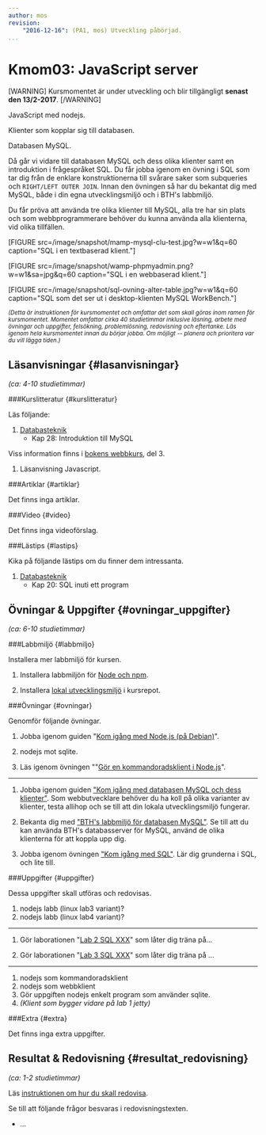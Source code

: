 ```yaml
---
author: mos
revision:
    "2016-12-16": (PA1, mos) Utveckling påbörjad.
...
```

Kmom03: JavaScript server
==================================

[WARNING]
Kursmomentet är under utveckling och blir tillgängligt **senast den 13/2-2017**.
[/WARNING]

JavaScript med nodejs.

Klienter som kopplar sig till databasen.

Databasen MySQL.

Då går vi vidare till databasen MySQL och dess olika klienter samt en introduktion i frågespråket SQL. Du får jobba igenom en övning i SQL som tar dig från de enklare konstruktionerna till svårare saker som subqueries och `RIGHT/LEFT OUTER JOIN`. Innan den övningen så har du bekantat dig med MySQL, både i din egna utvecklingsmiljö och i BTH's labbmiljö.

Du får pröva att använda tre olika klienter till MySQL, alla tre har sin plats och som webbprogrammerare behöver du kunna använda alla klienterna, vid olika tillfällen.

[FIGURE src=/image/snapshot/mamp-mysql-clu-test.jpg?w=w1&q=60 caption="SQL i en textbaserad klient."]

[FIGURE src=/image/snapshot/wamp-phpmyadmin.png?w=w1&sa=jpg&q=60 caption="SQL i en webbaserad klient."]

[FIGURE src=/image/snapshot/sql-ovning-alter-table.jpg?w=w1&q=60 caption="SQL som det ser ut i desktop-klienten MySQL WorkBench."]

<!--more-->
<!--
[FIGURE src=/image/snapht15/linux-what-now.png?w=w2 caption="Okey, terminalen, och nu då?"]
-->

<small>*(Detta är instruktionen för kursmomentet och omfattar det som skall göras inom ramen för kursmomentet. Momentet omfattar cirka 40 studietimmar inklusive läsning, arbete med övningar och uppgifter, felsökning, problemlösning, redovisning och eftertanke. Läs igenom hela kursmomentet innan du börjar jobba. Om möjligt -- planera och prioritera var du vill lägga tiden.)*</small>



Läsanvisningar  {#lasanvisningar}
---------------------------------

*(ca: 4-10 studietimmar)*


###Kurslitteratur  {#kurslitteratur}

Läs följande:

1. [Databasteknik](kunskap/boken-databasteknik)
    * Kap 28: Introduktion till MySQL

Viss information finns i [bokens webbkurs](http://www.databasteknik.se/webbkursen/), del 3.

1. Läsanvisning Javascript.



###Artiklar {#artiklar}

Det finns inga artiklar.



###Video  {#video}

Det finns inga videoförslag.



###Lästips {#lastips}

Kika på följande lästips om du finner dem intressanta.

1. [Databasteknik](kunskap/boken-databasteknik)
    * Kap 20: SQL inuti ett program



Övningar & Uppgifter  {#ovningar_uppgifter}
-------------------------------------------

*(ca: 6-10 studietimmar)*



###Labbmiljö {#labbmiljo}

Installera mer labbmiljö för kursen.

1. Installera labbmiljön för [Node och npm](labbmiljo/node-och-npm).

1. Installera [lokal utvecklingsmiljö](labbmiljo/lokal-utvecklingsmiljo) i kursrepot.



###Övningar {#ovningar}

Genomför följande övningar.

1. Jobba igenom guiden "[Kom igång med Node.js (på Debian)](https://dbwebb.se/kunskap/kom-igang-med-node-js-pa-debian)".

1. nodejs mot sqlite.

1. Läs igenom övningen ""[Gör en kommandoradsklient i Node.js](kunskap/gor-en-kommandoradsklient-i-node-js)".


<hr>

1. Jobba igenom guiden ["Kom igång med databasen MySQL och dess klienter"](kunskap/kom-igang-med-databasen-mysql-och-dess-klienter). Som webbutvecklare behöver du ha koll på olika varianter av klienter, testa allihop och se till att din lokala utvecklingsmiljö fungerar.

1. Bekanta dig med ["BTH's labbmiljö för databasen MySQL"](kunskap/bth-s-labbmiljo-for-databasen-mysql). Se till att du kan använda BTH's databasserver för MySQL, använd de olika klienterna för att koppla upp dig.

1. Jobba igenom övningen ["Kom igång med SQL"](uppgift/kom-igang-med-sql). Lär dig grunderna i SQL, och lite till.



###Uppgifter {#uppgifter}

Dessa uppgifter skall utföras och redovisas.


1. nodejs labb (linux lab3 variant)?
1. nodejs labb (linux lab4 variant)?

<hr>

1. Gör laborationen "[Lab 2 SQL XXX](uppgift/lab-2-sql-XXX)" som låter dig träna på...

1. Gör laborationen "[Lab 3 SQL XXX](uppgift/lab-3-sql-XXX)" som låter dig träna på ...

<hr>

1. nodejs som kommandoradsklient
1. nodejs som webbklient
1. Gör uppgiften nodejs enkelt program som använder sqlite.
1. _(Klient som bygger vidare på lab 1 jetty)_



###Extra {#extra}

Det finns inga extra uppgifter.



Resultat & Redovisning  {#resultat_redovisning}
-----------------------------------------------

*(ca: 1-2 studietimmar)*

Läs [instruktionen om hur du skall redovisa](kurser/dbjs/redovisa).

Se till att följande frågor besvaras i redovisningstexten.

* ...
